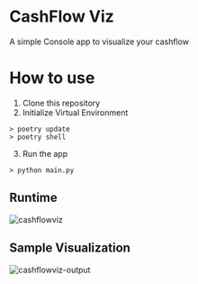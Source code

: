 # CashFlow Viz

A simple Console app to visualize your cashflow

# How to use

1. Clone this repository
2. Initialize Virtual Environment
```
> poetry update
> poetry shell
```
3. Run the app
```
> python main.py
```
## Runtime
![cashflowviz](https://github.com/knowell41/cashflow-viz/assets/45946492/eba7cad8-578b-466c-bb40-4189533cae0d)

## Sample Visualization
![cashflowviz-output](https://github.com/knowell41/cashflow-viz/assets/45946492/85d1b39f-d68c-4ce6-b22b-c16784330b41)
